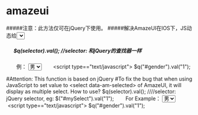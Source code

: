 # amazeui
#####注意：此方法仅可在jQuery下使用。
#####解决AmazeUI在IOS下，JS动态给<select data-am-selected>赋值时出现多选的BUG。
#####使用方法：
#####        $q(selector).val(); //selector: 和jQuery的查找器一样
        例：
        <select data-am-selected="{btnWidth: '100%', btnSize: 'sm'}" id="gender" name="gender">
          <option value="1">男</option>
          <option value="2">女</option>
        </select>
        <script src="//cdn.bootcss.com/jquery/3.1.1/jquery.min.js"></script>
        <script type=="text/javascript">
          $q("#gender").val("1");
        </script>





#Attention: This function is based on jQuery
#To fix the bug that when using JavaScript to set value to &lt;select data-am-selected> of AmazeUI, it will display as multiple select.
How to use?
        $q(selector).val(); ////selector: jQuery selector, eg: $("#mySelect").val("1");
        For Example：
        <select data-am-selected="{btnWidth: '100%', btnSize: 'sm'}" id="gender" name="gender">
          <option value="1">男</option>
          <option value="2">女</option>
        </select>
        <script src="//cdn.bootcss.com/jquery/3.1.1/jquery.min.js"></script>
        <script type=="text/javascript">
          $q("#gender").val("1");
        </script>
